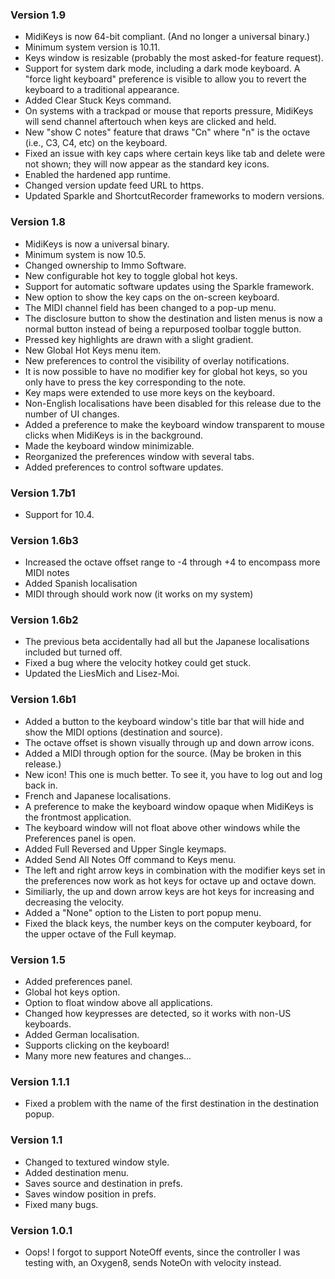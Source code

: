 ### Version 1.9
- MidiKeys is now 64-bit compliant. (And no longer a universal binary.)
- Minimum system version is 10.11.
- Keys window is resizable (probably the most asked-for feature request).
- Support for system dark mode, including a dark mode keyboard. A "force light keyboard" preference is visible to allow you to revert the keyboard to a traditional appearance.
- Added Clear Stuck Keys command.
- On systems with a trackpad or mouse that reports pressure, MidiKeys will send channel aftertouch when keys are clicked and held.
- New "show C notes" feature that draws "Cn" where "n" is the octave (i.e., C3, C4, etc) on the keyboard.
- Fixed an issue with key caps where certain keys like tab and delete were not shown; they will now appear as the standard key icons.
- Enabled the hardened app runtime.
- Changed version update feed URL to https.
- Updated Sparkle and ShortcutRecorder frameworks to modern versions.

### Version 1.8
- MidiKeys is now a universal binary.
- Minimum system is now 10.5.
- Changed ownership to Immo Software.
- New configurable hot key to toggle global hot keys.
- Support for automatic software updates using the Sparkle framework.
- New option to show the key caps on the on-screen keyboard.
- The MIDI channel field has been changed to a pop-up menu.
- The disclosure button to show the destination and listen menus is now a normal button instead of being a repurposed toolbar toggle button.
- Pressed key highlights are drawn with a slight gradient.
- New Global Hot Keys menu item.
- New preferences to control the visibility of overlay notifications.
- It is now possible to have no modifier key for global hot keys, so you only have to press the key corresponding to the note.
- Key maps were extended to use more keys on the keyboard.
- Non-English localisations have been disabled for this release due to the number of UI changes.
- Added a preference to make the keyboard window transparent to mouse clicks when MidiKeys is in the background.
- Made the keyboard window minimizable.
- Reorganized the preferences window with several tabs.
- Added preferences to control software updates.

### Version 1.7b1
- Support for 10.4.

### Version 1.6b3
- Increased the octave offset range to -4 through +4 to encompass more MIDI notes
- Added Spanish localisation
- MIDI through should work now (it works on my system)

### Version 1.6b2
- The previous beta accidentally had all but the Japanese localisations included but turned off.
- Fixed a bug where the velocity hotkey could get stuck.
- Updated the LiesMich and Lisez-Moi.

### Version 1.6b1
- Added a button to the keyboard window's title bar that will hide and show the MIDI options (destination and source).
- The octave offset is shown visually through up and down arrow icons.
- Added a MIDI through option for the source. (May be broken in this release.)
- New icon! This one is much better. To see it, you have to log out and log back in.
- French and Japanese localisations.
- A preference to make the keyboard window opaque when MidiKeys is the frontmost application.
- The keyboard window will not float above other windows while the Preferences panel is open.
- Added Full Reversed and Upper Single keymaps.
- Added Send All Notes Off command to Keys menu.
- The left and right arrow keys in combination with the modifier keys set in the preferences now work as hot keys for octave up and octave down.
- Similiarly, the up and down arrow keys are hot keys for increasing and decreasing the velocity.
- Added a "None" option to the Listen to port popup menu.
- Fixed the black keys, the number keys on the computer keyboard, for the upper octave of the Full keymap.

### Version 1.5
- Added preferences panel.
- Global hot keys option.
- Option to float window above all applications.
- Changed how keypresses are detected, so it works with non-US keyboards.
- Added German localisation.
- Supports clicking on the keyboard!
- Many more new features and changes...

### Version 1.1.1
- Fixed a problem with the name of the first destination in the destination popup.

### Version 1.1
- Changed to textured window style.
- Added destination menu.
- Saves source and destination in prefs.
- Saves window position in prefs.
- Fixed many bugs.

### Version 1.0.1
- Oops! I forgot to support NoteOff events, since the controller I was testing with, an Oxygen8, sends NoteOn with velocity instead.
